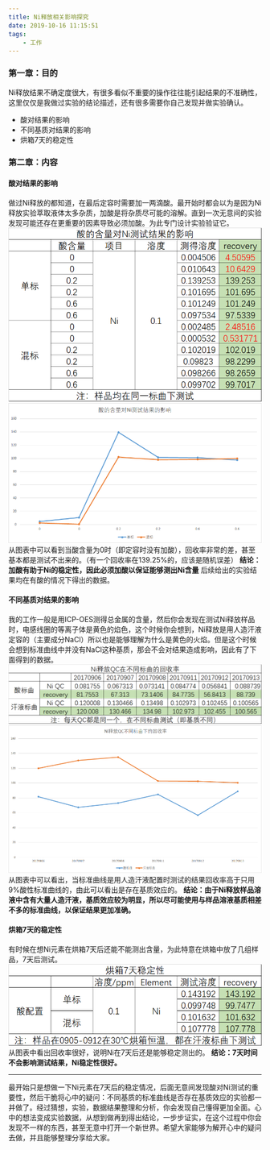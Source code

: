 ```yaml
---
title: Ni释放相关影响探究
date: 2019-10-16 11:15:51
tags:
	- 工作
---
```

	
### 第一章：目的
Ni释放结果不确定度很大，有很多看似不重要的操作往往能引起结果的不准确性，这里仅仅是我做过实验的结论描述，还有很多需要你自己发现并做实验确认。

* 酸对结果的影响
* 不同基质对结果的影响
* 烘箱7天的稳定性

<!-- more -->
### 第二章：内容
#### 酸对结果的影响
做过Ni释放的都知道，在最后定容时需要加一两滴酸。最开始时都会以为是因为Ni释放实验萃取液体太多杂质，加酸是将杂质尽可能的溶解。直到一次无意间的实验发现可能还存在更重要的因素导致必须加酸。为此专门设计实验验证它。
![Ni1.png](/img/Ni释放相关影响探究/Ni1.png)
![Ni2.png](/img/Ni释放相关影响探究/Ni2.png)
从图表中可以看到当酸含量为0时（即定容时没有加酸），回收率非常的差，甚至基本都是测试不出来的。（有一个回收率在139.25%的，应该是随机误差）
**结论：加酸有助于Ni的稳定性，因此必须加酸以保证能够测出Ni含量**
后续给出的实验结果均在有酸的情况下得出的数据。
#### 不同基质对结果的影响
我的工作一般是用ICP-OES测得总金属的含量，然后你会发现在测试Ni释放样品时，电感线圈的等离子体是黄色的焰色，这个时候你会想到，Ni释放是用人造汗液定容的（主要成分NaCl）所以也是能够理解为什么是黄色的火焰。但是这个时候会想到标准曲线中并没有NaCl这种基质，那会不会对结果造成影响，因此有了下面得到的数据。
![Ni3.png](/img/Ni释放相关影响探究/Ni3.png)
![Ni4.png](/img/Ni释放相关影响探究/Ni4.png)
从图表中可以看出，当标准曲线是用人造汗液配置时测试的结果回收率高于只用9%酸性标准曲线的，由此可以看出是存在基质效应的。
**结论：由于Ni释放样品溶液中含有大量人造汗液，基质效应较为明显，所以尽可能使用与样品溶液基质相差不多的标准曲线，以保证结果更加准确。**
#### 烘箱7天的稳定性
有时候在想Ni元素在烘箱7天后还能不能测出含量，为此特意在烘箱中放了几组样品，7天后测试。
![Ni5.png](/img/Ni释放相关影响探究/Ni5.png)
从图表中看出回收率很好，说明Ni在7天后还是能够稳定测出的。
**结论：7天时间不会影响测试结果，Ni稳定性很好。**

***
最开始只是想做一下Ni元素在7天后的稳定情况，后面无意间发现酸对Ni测试的重要性，然后干脆将心中的疑问：不同基质的标准曲线是否存在基质效应的实验都一并做了。经过猜想，实验，数据结果整理和分析，你会发现自己懂得更加全面。心中的想法变成实验数据，从想到做再到得出结论，一步步证实，在这个过程中你会发现不一样的东西，甚至无意中打开一个新世界。希望大家能够为解开心中的疑问去做，并且能够整理分享给大家。
